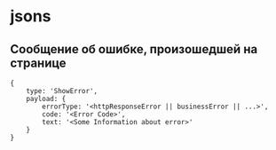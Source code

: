 # jsons

## Сообщение об ошибке, произошедшей на странице
```
{
	type: 'ShowError',
	payload: {
		errorType: '<httpResponseError || businessError || ...>',
		code: '<Error Code>',
		text: '<Some Information about error>'
	}
}
```
